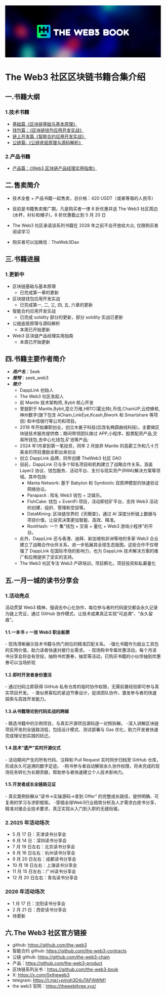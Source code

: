 [![Dapplink](https://github.com/the-web3-book/the-web3-book/blob/main/banner.png)](https://github.com/the-web3)


# The Web3 社区区块链书籍合集介绍

## 一.书籍大纲

### 1.技术书籍
- [基础篇《区块链基础与基本原理》](https://github.com/the-web3-book/the-web3-book/blob/main/outline/blockchainbasic.md)
- [钱包篇：《区块链钱包应用开发实战》](https://github.com/the-web3-book/the-web3-book/blob/main/outline/wallet.md)
- [链上开发篇《智能合约应用开发实战》](https://github.com/the-web3-book/the-web3-book/blob/main/outline/dapp.md)
- [公链篇:《公链底层原理与源码解析》](https://github.com/the-web3-book/the-web3-book/blob/main/outline/chain.md)

### 2.产品书籍
- [产品篇：《Web3 区块链产品经理实用指南》](https://github.com/the-web3-book/the-web3-book/blob/main/outline/product.md)

## 二.售卖简介

- 技术全套 + 产品书籍一起售卖，总价格：420 USDT（或者等值的人民币）

- 目前是书籍售卖推广期，凡是购买者一律 8 折优惠并送 The Web3 社区周边(水杯，衬衫和帽子)，8 折优惠截止到 5 月 20 日

- The Web3 社区承诺该系列书籍在 2028 年之前不会开放给大众, 仅限购买者阅读学习

- 购买者可以加微信：TheWeb3Dao


## 三.书籍进展

### 1.更新中

- 区块链基础与基本原理
  - 已完成第一章的更新
- 区块链钱包应用开发实战
  - 已完成第一, 二, 三, 四, 五, 六章的更新
- 智能合约应用开发实战
  - 已完成 solidity 部分的更新，部分 solidity 实战已更新
- 公链底层原理与源码解析
  - 本周已开始更新
- Web3 区块链产品经理实用指南
  - 本周已开始更新


## 四.书籍主要作者简介

- ***用户名***：Seek
- ***推特***：seek_web3
- ***简介***
  - DappLink 创始人
  - The Web3 社区发起人
  - 前 Mantle 技术架构师, Bybit 核心开发
  - 曾就职于 Mantle,Bybit,昆仑万维,HBTC(霍比特),币信,ChainUP,云控蜂核,神州数字(旗下包含 AChain,LinkEye,Kcash,Biwork 和 Smartshare 等项目)
和中信银行等公司和项目。
  - 2018 年开始兼职创业，创立木姜子科技(后改名椭圆曲线科技)，主要做区块链技术服务提供商；期间带领团队做过 APP,小程序，股票配资产品,交易所钱包,去中心化钱包,矿池等产品;
  - 2024 年1月拿到第一笔投资，同年 2 月放弃 Mantle 的高薪工作和几十万美金的项目激励全职出来创业
  - 创立 DappLink 品牌，同年创建 TheWeb3 社区 DAO
  - 目前，DappLink 已与多个知名项目和机构建立了战略合作关系，涵盖Layer2 协议、钱包服务、活动平台、支付与现实资产(RWA)解决方案等领域。其中包括:
    - Manta Network: 基于 Babylon 和 Symbiotic 双质押模型的快速验证网络协议。
    - Parapack : 知名 Web3 钱包 + 泛娱乐。
    - FishCake: 钱包 + EventFi 项目，活动即挖矿平台，支持 Web3 活动的创建，组织、管理和空投等。
    - DataMining: 区块链世界的《天眼查》，通过 AI 深度分析链上数据与项目价值，让投资决策更加智能、高效、精准。
    - RootHash: 一个 集"钱包 + 交易 + 量化 +  Web3 游戏小程序"的平台。
  - 此外，DappLink 还与香港、迪拜、新加坡和非洲等地的多家 Web3 企业建立了战略合作伙伴关系，进一步拓展其全球生态版图。这些合作不仅增强了 DappLink 在国际市场的影响力，也为 DappLink 技术解决方案的推广和应用提供了坚实的支持。
  - The Web3 社区专注 Web3 产研培训，项目孵化，项目投资和私募量化
## 五.一月一城的读书分享会

### 1.活动亮点

活动贯穿 Web3 精神，强调去中心化协作，每位参与者的代码提交都会永久记录为链上凭证，通过 GitHub 协作模式，让技术成果真正实现“可追溯”、“永久留痕”。

#### 1.​1.一本书 = 一张 Web3 职业船票
​- ​现场清晰展示技术书籍与热门岗位的精准匹配关系。
​- ​强化书籍作为就业工具包的实用价值，助力读者快速对接行业需求。
​- 现场购书专属优惠活动，每个月读书分享会将会有空投，抽购书优惠券，抽奖等活动，已购买书籍的小伙伴抽到优惠券可以当场折现


#### 1.​2.即时开发者身份激活
​​- 通过扫码立即获得 GitHub 私有仓库的临时协作权限，无需前置经验即可参与真实项目开发。
​- 类似黑客松的紧迫节奏设计，促进团队协作，激发参与者的快速探索与高效开发能力。

#### 1.​3.从书籍理论到代码实战的跨越
​- ​精选书籍中的示例项目，与真实开源项目源码逐一对照拆解。
​- ​深入讲解区块链项目开发的全链路流程，包括设计模式、测试部署与 Gas 优化，助力开发者快速完成理论到实践的跃迁。

#### 1.​4.技术“遗产”实时开源仪式
​​- 活动期间产生的所有代码、注释和 Pull Request 实时同步归档至 GitHub 仓库，形成永久可追溯的数字足迹。
​- ​购书参与者自动解锁永久协作权限，将未完成的现场任务转化为长期贡献，帮助参与者快速建立个人技术影响力。

#### 1.​5.开发者成长全链路见证
​- 真实案例拆解从“读书→实操源码→拿到 Offer” 的完整成长路径，提供明确、可复用的学习与求职框架。
​- ​穿插全球Web3行业趋势分析及人才需求白皮书分享，精准对接企业技术要求，真正实现从入门到入职的无缝衔接。

### 2.2025 年活动场次

- 5 月 17 日：天津读书分享会
- 6 月 14 日：深圳读书分享会
- 7 月 19 日左右：北京读书分享会 
- 8 月 16 日左右：杭州读书分享会
- 9 月 20 日左右：成都读书分享会
- 10 月 18 日左右：上海读书分享会
- 11 月 15 日左右：广州读书分享会
- 12 月 20 日左右：青岛读书分享会

### 2026 年活动场次

- 1 月 17 日：沈阳读书分享会
- 2 月 21 日：西安读书分享会
- 待更新


## 六.The Web3 社区官方链接
- github: https://github.com/the-web3
- 智能合约 github: https://github.com/the-web3-contracts
- 公链 github: https://github.com/the-web3-chain
- 产品：https://github.com/the-web3-product
- 区块链系列丛书：https://github.com/the-web3-book
- X: https://x.com/0xtheweb3
- telegram: https://t.me/+pmoh3D4uTAFjNWM1
- the web3 官网：https://thewebthree.xyz/

